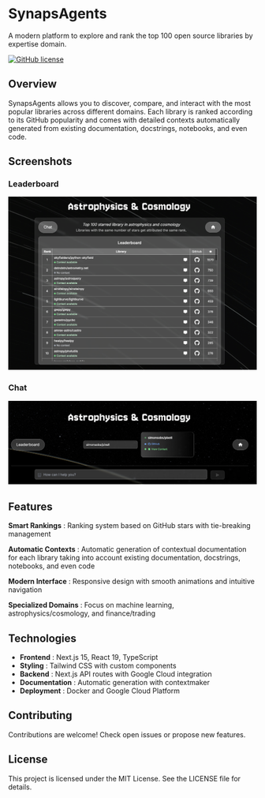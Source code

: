# SynapsAgents

A modern platform to explore and rank the top 100 open source libraries by expertise domain.

[![GitHub license](https://img.shields.io/github/license/CMBAgents/cmbagent-info)](https://github.com/CMBAgents/cmbagent-info/blob/main/LICENSE)

## Overview

SynapsAgents allows you to discover, compare, and interact with the most popular libraries across different domains. Each library is ranked according to its GitHub popularity and comes with detailed contexts automatically generated from existing documentation, docstrings, notebooks, and even code.

## Screenshots

### Leaderboard
![SynapsAgents Main Interface](public/github1.png)

### Chat
![Library Rankings](public/github2.png)

## Features

**Smart Rankings** : Ranking system based on GitHub stars with tie-breaking management

**Automatic Contexts** : Automatic generation of contextual documentation for each library taking into account existing documentation, docstrings, notebooks, and even code

**Modern Interface** : Responsive design with smooth animations and intuitive navigation

**Specialized Domains** : Focus on machine learning, astrophysics/cosmology, and finance/trading

## Technologies

- **Frontend** : Next.js 15, React 19, TypeScript
- **Styling** : Tailwind CSS with custom components
- **Backend** : Next.js API routes with Google Cloud integration
- **Documentation** : Automatic generation with contextmaker
- **Deployment** : Docker and Google Cloud Platform

## Contributing

Contributions are welcome! Check open issues or propose new features.

## License

This project is licensed under the MIT License. See the LICENSE file for details.

